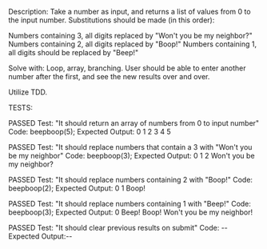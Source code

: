Description: Take a number as input, and returns a list of values from 0 to the input number. 
Substitutions should be made (in this order):

Numbers containing 3, all digits replaced by "Won't you be my neighbor?"
Numbers containing 2, all digits replaced by "Boop!"
Numbers containing 1, all digits should be replaced by "Beep!"


Solve with: Loop, array, branching. User should be able to enter another number after the first, and see the new results over and over.

Utilize TDD.

TESTS:

PASSED
Test: "It should return an array of numbers from 0 to input number"
Code: beepboop(5);
Expected Output: 0 1 2 3 4 5

PASSED
Test: "It should replace numbers that contain a 3 with "Won't you be my neighbor"
Code: beepboop(3);
Expected Output: 0 1 2 Won't you be my neighbor?

PASSED
Test: "It should replace numbers containing 2 with "Boop!"
Code: beepboop(2);
Expected Output: 0 1 Boop!

PASSED
Test: "It should replace numbers containing 1 with "Beep!"
Code: beepboop(3);
Expected Output: 0 Beep! Boop! Won't you be my neighbor!

PASSED
Test: "It should clear previous results on submit"
Code: --
Expected Output:--
